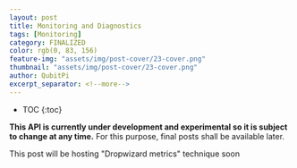 ```yaml
---
layout: post
title: Monitoring and Diagnostics
tags: [Monitoring]
category: FINALIZED
color: rgb(0, 83, 156)
feature-img: "assets/img/post-cover/23-cover.png"
thumbnail: "assets/img/post-cover/23-cover.png"
author: QubitPi
excerpt_separator: <!--more-->
---
```



<!--more-->

* TOC
{:toc}

**This API is currently under development and experimental so it is subject to change at any time.** For this purpose,
final posts shall be available later.

This post will be hosting "Dropwizard metrics" technique soon
